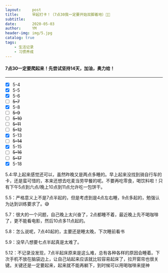 ```yaml
---
layout:     post
title:      早起打卡！（7点30我一定要开始双脚着地）🥱💪
subtitle:   
date:       2020-05-03
author:     YM
header-img: img/5.jpg
catalog: true
tags:
    - 生活记录
    - 习惯养成
---
```


#### 7点30一定要爬起来！先尝试坚持14天，加油，奥力给！

------



- [x] 5-4
- [x] 5-5
- [x] 5-6
- [ ] ~~5-7~~
- [x] 5-8
- [ ] ~~5-9~~
- [ ] ~~5-10~~
- [ ] ~~5-11~~
- [ ] ~~5-12~~
- [x] 5-13
- [ ] ~~5-14~~
- [x] 5-15
- [ ] ~~5-16~~
- [ ] ~~5-17~~
- [x] 5-18

5.4:早上起来感觉还可以，虽然昨晚又是两点多睡的。早上起来没找到骑自行车的卡，还是蛮可惜的，本来还想去吃麦当劳早餐的呢。不要再吃零食，喝饮料啦！只有下午5点到六点/晚上10点到11点允许吃一包饼干。

5.5：严格意义上不是7点半起的，但是考虑到是4点左右睡，9点多起的，勉强认为达到训练要求了。😅

5.7：很大的一个问题，自己晚上太兴奋了，2点都睡不着，最近晚上先不喝咖啡了，更不能看电影，然后10点多11点起的。

5.8：怎么说呢，7点40起的，主要还是睡太晚，下次睡前看书

5.9：没早八想要七点半起真是太难了。

5.12：不记录没发现，7点半起床原来是这么难，总有各种各样的原因会睡着。下次手机不放在脑袋边上，让自己站起来应该就比较容易起床了，拉开窗帘也很关键。关键还是一定要起来，起来就不能再躺下，到时候可以用喝咖啡来提神

